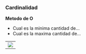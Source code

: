 ### Cardinalidad

**Metodo de O**

- Cual es la minima cantidad de...
- Cual es la maxima cantidad de...


<table align="center">
  <tr>
    <td align="center" style="padding=0;width=50%;">
      <img align="center" style="padding=0;" src="../images/cardinalidad.png.png" />
    </td>
  </tr>
</table>